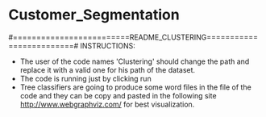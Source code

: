 # Customer_Segmentation
#=========================README_CLUSTERING=========================#
INSTRUCTIONS: 
- The user of the code names 'Clustering' should change the path and 
  replace it with a valid one for his path of the dataset.
- The code is running just by clicking run
- Tree classifiers are going to produce some word files in the file
  of the code and they can be copy and pasted in the following site
  http://www.webgraphviz.com/ for best visualization.
